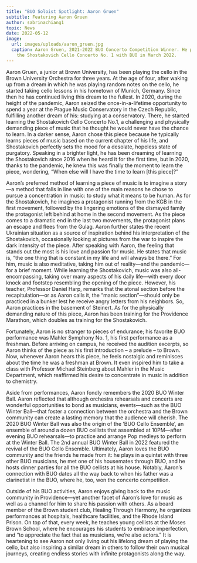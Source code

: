 ```yaml
---
title: "BUO Soloist Spotlight: Aaron Gruen"
subtitle: Featuring Aaron Gruen
author: sabrinachiang1
topic: News
date: 2022-05-12
image:
  url: images/uploads/aaron_gruen.jpg
  caption: Aaron Gruen, 2021-2022 BUO Concerto Competition Winner. He performed
    the Shostakovich Cello Concerto No. 1 with BUO in March 2022.
---
```

Aaron Gruen, a junior at Brown University, has been playing the cello in the Brown University Orchestra for three years. At the age of four, after waking up from a dream in which he was playing random notes on the cello, he started taking cello lessons in his hometown of Munich, Germany. Since then he has continued living this dream to the fullest. In 2020, during the height of the pandemic, Aaron seized the once-in-a-lifetime opportunity to spend a year at the Prague Music Conservatory in the Czech Republic, fulfilling another dream of his: studying at a conservatory. There, he started learning the Shostakovich Cello Concerto No.1, a challenging and physically demanding piece of music that he thought he would never have the chance to learn. In a darker sense, Aaron chose this piece because he typically learns pieces of music based on the current chapter of his life, and Shostakovich perfectly sets the mood for a desolate, hopeless state of purgatory. Speaking in a brighter light, he has been dreaming of learning the Shostakovich since 2016 when he heard it for the first time, but in 2020, thanks to the pandemic, he knew this was finally the moment to learn the piece, wondering, “When else will I have the time to learn \[this piece]?” 

Aaron’s preferred method of learning a piece of music is to imagine a story—a method that falls in line with one of the main reasons he chose to pursue a concentration in music: to study what it means to be human. As for the Shostakovich, he imagines a protagonist running from the KGB in the first movement, followed by the lingering emotions of the dismayed family the protagonist left behind at home in the second movement. As the piece comes to a dramatic end in the last two movements, the protagonist plans an escape and flees from the Gulag. Aaron further states the recent Ukrainian situation as a source of inspiration behind his interpretation of the Shostakovich, occasionally looking at pictures from the war to inspire the dark intensity of the piece. 
After speaking with Aaron, the feeling that stands out the most is his love and passion for music. He states that music is, “the one thing that is constant in my life and will always be there.” For him, music is also meditative, taking him out of reality—and the pandemic—for a brief moment. While learning the Shostakovich, music was also all-encompassing, taking over many aspects of his daily life—with every door knock and footstep resembling the opening of the piece. However, his teacher, Professor Daniel Harp, remarks that the atonal section before the recapitulation—or as Aaron calls it, the “manic section”—should only be practiced in a bunker lest he receive angry letters from his neighbors. So, Aaron practices in the basement of Steinert. As for the physically demanding nature of this piece, Aaron has been training for the Providence Marathon, which doubles as training for the Shostakovich. 

Fortunately, Aaron is no stranger to pieces of endurance; his favorite BUO performance was Mahler Symphony No. 1, his first performance as a freshman. Before arriving on campus, he received the audition excerpts, so Aaron thinks of the piece as his first introduction – a prelude – to Brown. Now, whenever Aaron hears this piece, he feels nostalgic and reminisces about the time he was a freshman at Brown. It even inspired him to take a class with Professor Michael Steinberg about Mahler in the Music Department, which reaffirmed his desire to concentrate in music in addition to chemistry. 

Aside from performances, Aaron fondly remembers the 2020 BUO Winter Ball. Aaron reflected that although orchestra rehearsals and concerts are wonderful opportunities to bond as musicians, events—such as the BUO Winter Ball—that foster a connection between the orchestra and the Brown community can create a lasting memory that the audience will cherish. The 2020 BUO Winter Ball was also the origin of the ‘BUO Cello Ensemble’, an ensemble of around a dozen BUO cellists that assembled at 10PM—after evening BUO rehearsals—to practice and arrange Pop medleys to perform at the Winter Ball. The 2nd annual BUO Winter Ball in 2022 featured the revival of the BUO Cello Ensemble. Ultimately, Aaron loves the BUO community and the friends he made from it: he plays in a quintet with three other BUO musicians, he met one of his housemates through BUO, and he hosts dinner parties for all the BUO cellists at his house. Notably, Aaron’s connection with BUO dates all the way back to when his father was a clarinetist in the BUO, where he, too, won the concerto competition. 

Outside of his BUO activities, Aaron enjoys giving back to the music community in Providence—yet another facet of Aaron’s love for music as well as a channel for him to share his passion with others. As a board member of the Brown student club, Healing Through Harmony, he organizes performances at hospitals, healthcare facilities, and the Rhode Island Prison. On top of that, every week, he teaches young cellists at the Moses Brown School, where he encourages his students to embrace imperfection, and “to appreciate the fact that as musicians, we’re also actors.” It is heartening to see Aaron not only living out his lifelong dream of playing the cello, but also inspiring a similar dream in others to follow their own musical journeys, creating endless stories with infinite protagonists along the way.